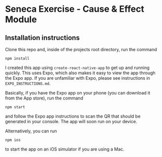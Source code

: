 # Seneca Exercise - Cause & Effect Module

## Installation instructions

Clone this repo and, inside of the projects root directory, run the command 

```
npm install
```

I created this app using `create-react-native-app` to get up and running quickly. This uses Expo, which also makes it easy to view the app through the Expo app. If you are unfamiliar with Expo, please see instructions in `EXPO_INSTRUCTIONS.md`.

Basically, if you have the Expo app on your phone (you can download it from the App store), run the command

```
npm start
```

and follow the Expo app instructions to scan the QR that should be generated in your console. The app will soon run on your device.

Alternatively, you can run

```
npm ios
```

to start the app on an iOS simulator if you are using a Mac.